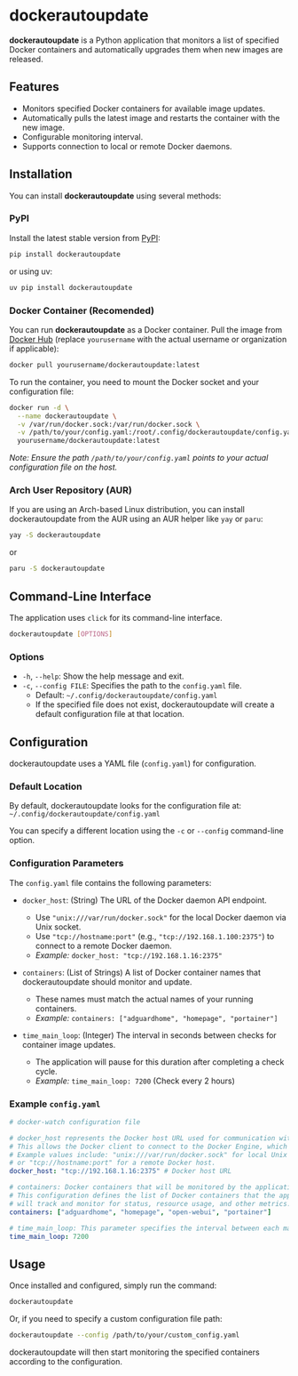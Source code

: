 # dockerautoupdate

**dockerautoupdate** is a Python application that monitors a list of specified Docker containers and automatically upgrades them when new images are released.

## Features

- Monitors specified Docker containers for available image updates.
- Automatically pulls the latest image and restarts the container with the new image.
- Configurable monitoring interval.
- Supports connection to local or remote Docker daemons.

## Installation

You can install **dockerautoupdate** using several methods:

### PyPI

Install the latest stable version from [PyPI](https://pypi.org/https:/):

```bash
pip install dockerautoupdate
```

or using uv:

```bash
uv pip install dockerautoupdate
```

### Docker Container (Recomended)

You can run **dockerautoupdate** as a Docker container. Pull the image from [Docker Hub](https://hub.docker.com/) (replace `yourusername` with the actual username or organization if applicable):

```bash
docker pull yourusername/dockerautoupdate:latest
```

To run the container, you need to mount the Docker socket and your configuration file:

```bash
docker run -d \
  --name dockerautoupdate \
  -v /var/run/docker.sock:/var/run/docker.sock \
  -v /path/to/your/config.yaml:/root/.config/dockerautoupdate/config.yaml \
  yourusername/dockerautoupdate:latest
```

*Note: Ensure the path `/path/to/your/config.yaml` points to your actual configuration file on the host.*

### Arch User Repository (AUR)

If you are using an Arch-based Linux distribution, you can install dockerautoupdate from the AUR using an AUR helper like `yay` or `paru`:

```bash
yay -S dockerautoupdate
```

or

```bash
paru -S dockerautoupdate
```




## Command-Line Interface

The application uses `click` for its command-line interface.

```bash
dockerautoupdate [OPTIONS]
```

### Options

- `-h`, `--help`: Show the help message and exit.
- `-c`, `--config FILE`: Specifies the path to the `config.yaml` file.
  - Default: `~/.config/dockerautoupdate/config.yaml`
  - If the specified file does not exist, dockerautoupdate will create a default configuration file at that location.

## Configuration

dockerautoupdate uses a YAML file (`config.yaml`) for configuration.

### Default Location

By default, dockerautoupdate looks for the configuration file at: `~/.config/dockerautoupdate/config.yaml`

You can specify a different location using the `-c` or `--config` command-line option.

### Configuration Parameters

The `config.yaml` file contains the following parameters:

- `docker_host`: (String) The URL of the Docker daemon API endpoint.

  - Use `"unix:///var/run/docker.sock"` for the local Docker daemon via Unix socket.
  - Use `"tcp://hostname:port"` (e.g., `"tcp://192.168.1.100:2375"`) to connect to a remote Docker daemon.
  - *Example:* `docker_host: "tcp://192.168.1.16:2375"`
- `containers`: (List of Strings) A list of Docker container names that dockerautoupdate should monitor and update.

  - These names must match the actual names of your running containers.
  - *Example:* `containers: ["adguardhome", "homepage", "portainer"]`
- `time_main_loop`: (Integer) The interval in seconds between checks for container image updates.

  - The application will pause for this duration after completing a check cycle.
  - *Example:* `time_main_loop: 7200` (Check every 2 hours)

### Example `config.yaml`

```yaml
# docker-watch configuration file

# docker_host represents the Docker host URL used for communication with the Docker daemon.
# This allows the Docker client to connect to the Docker Engine, which could be local or remote.
# Example values include: "unix:///var/run/docker.sock" for local Unix socket connection
# or "tcp://hostname:port" for a remote Docker host.
docker_host: "tcp://192.168.1.16:2375" # Docker host URL

# containers: Docker containers that will be monitored by the application.
# This configuration defines the list of Docker containers that the application
# will track and monitor for status, resource usage, and other metrics.
containers: ["adguardhome", "homepage", "open-webui", "portainer"]

# time_main_loop: This parameter specifies the interval between each main loop iteration.
time_main_loop: 7200
```

## Usage

Once installed and configured, simply run the command:

```bash
dockerautoupdate
```

Or, if you need to specify a custom configuration file path:

```bash
dockerautoupdate --config /path/to/your/custom_config.yaml
```

dockerautoupdate will then start monitoring the specified containers according to the configuration.
